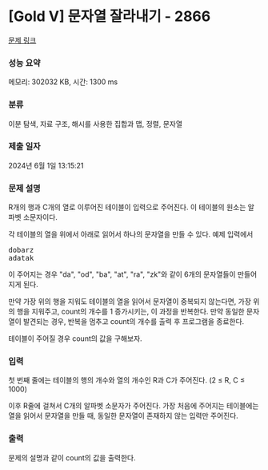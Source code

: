 # [Gold V] 문자열 잘라내기 - 2866 

[문제 링크](https://www.acmicpc.net/problem/2866) 

### 성능 요약

메모리: 302032 KB, 시간: 1300 ms

### 분류

이분 탐색, 자료 구조, 해시를 사용한 집합과 맵, 정렬, 문자열

### 제출 일자

2024년 6월 1일 13:15:21

### 문제 설명

<p>R개의 행과 C개의 열로 이루어진 테이블이 입력으로 주어진다. 이 테이블의 원소는 알파벳 소문자이다.</p>

<p>각 테이블의 열을 위에서 아래로 읽어서 하나의 문자열을 만들 수 있다. 예제 입력에서</p>

<pre>dobarz
adatak</pre>

<p>이 주어지는 경우 "da", "od", "ba", "at", "ra", "zk"와 같이 6개의 문자열들이 만들어지게 된다.</p>

<p>만약 가장 위의 행을 지워도 테이블의 열을 읽어서 문자열이 중복되지 않는다면, 가장 위의 행을 지워주고, count의 개수를 1 증가시키는, 이 과정을 반복한다. 만약 동일한 문자열이 발견되는 경우, 반복을 멈추고 count의 개수를 출력 후 프로그램을 종료한다.</p>

<p>테이블이 주어질 경우 count의 값을 구해보자.</p>

### 입력 

 <p>첫 번째 줄에는 테이블의 행의 개수와 열의 개수인 R과 C가 주어진다. (2 ≤ R, C ≤ 1000)</p>

<p>이후 R줄에 걸쳐서 C개의 알파벳 소문자가 주어진다. 가장 처음에 주어지는 테이블에는 열을 읽어서 문자열을 만들 때, 동일한 문자열이 존재하지 않는 입력만 주어진다.</p>

### 출력 

 <p>문제의 설명과 같이 count의 값을 출력한다.</p>

